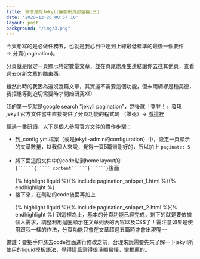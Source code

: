 ```yaml
---
title: 懶惰鬼的Jekyll靜態網頁部落格(三)
date: '2020-12-26 00:57:16'
layout: post
background: "/img/3.png"
---
```


今天想寫的是必做任務五，也就是我心目中達到上線最低標準的最後一個要件<br>
-> 分頁(pagination)。

分頁就是限定一頁顯示特定數量文章，並在頁尾處產生連結讓你去往其他頁，查看過去or新文章的酷東西。

雖然此時的我因為還沒幾篇文章，其實還不需要這個功能，但未雨綢繆是種美德，我拒絕等到迫切需要時才開始研究XD

我的第一步就是google search "jekyll pagination"，然後就「登登！」發現jekyll 官方文件當中直接提供了分頁功能的程式碼 （讚死）→ [看這裡]([https://jekyllrb.com/docs/pagination/](https://jekyllrb.com/docs/pagination/))

經過一番研讀，以下是個人參照官方文件的實作步驟：

* 到_config.yml檔案（或是jekyll-admin的configuration）中，設定一頁顯示的文章數量，以我個人來說，覺得一頁5篇蠻剛好的，所以加上 ```paginate: 5``` <br><br>
* 將下面這段文件中的code貼到home layout的```{``````{``````content``````}``````}```後面<br><br>{% highlight liquid %}{% include pagination_snippet_1.html %}{% endhighlight %}<br>
* 接下來，在剛貼的code後面再加上<br><br>{% highlight liquid %}{% include pagination_snippet_2.html %}{% endhighlight %}
到這裡為止，基本的分頁功能已經完成，剩下的就是要依據個人需求，調整利用迴圈顯示在文章列表的內容以及CSS了！需注意如果是使用跟我一樣的作法，分頁功能只會在文章超過五篇時才會出現喔～

備註：要把手伸進去code裡面進行修改之前，合理來說需要先來了解一下jekyll所使用的liquid模板語法，覺得[這篇](https://blog.webjeda.com/jekyll-liquid/)寫得很淺顯易懂，蠻推薦的。
